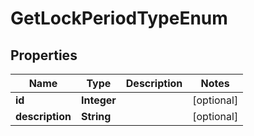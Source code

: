 # GetLockPeriodTypeEnum

## Properties
Name | Type | Description | Notes
------------ | ------------- | ------------- | -------------
**id** | **Integer** |  |  [optional]
**description** | **String** |  |  [optional]
